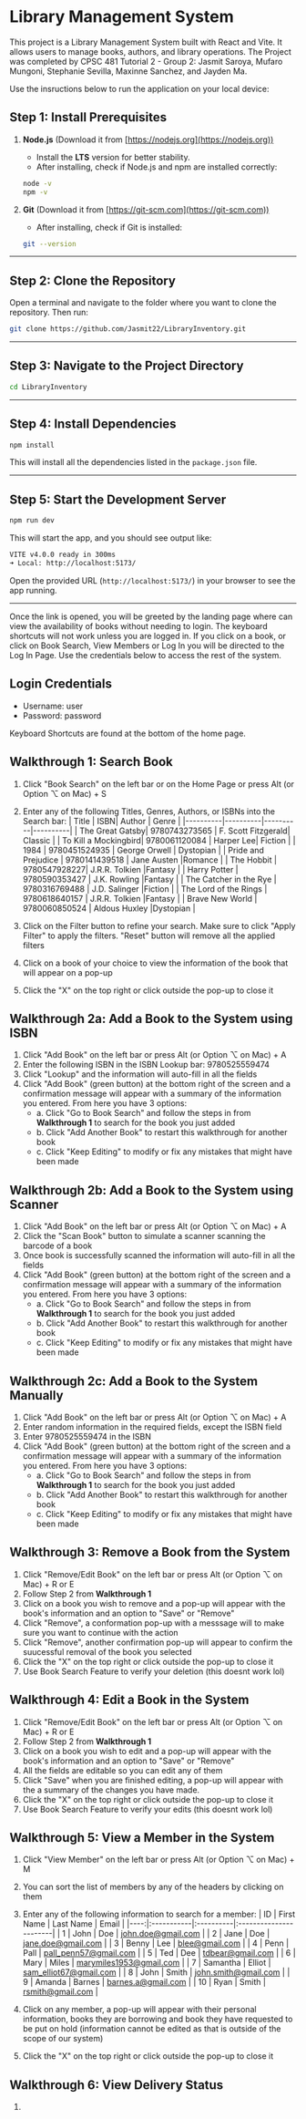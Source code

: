 # Library Management System

This project is a Library Management System built with React and Vite. It allows users to manage books, authors, and library operations.
The Project was completed by CPSC 481 Tutorial 2 - Group 2:
Jasmit Saroya, Mufaro Mungoni, Stephanie Sevilla, Maxinne Sanchez, and Jayden Ma.

Use the insructions below to run the application on your local device:

## Step 1: Install Prerequisites

1. **Node.js** (Download it from [https://nodejs.org](https://nodejs.org))

   - Install the **LTS** version for better stability.
   - After installing, check if Node.js and npm are installed correctly:

   ```bash
   node -v
   npm -v
   ```

2. **Git** (Download it from [https://git-scm.com](https://git-scm.com))
   - After installing, check if Git is installed:
   ```bash
   git --version
   ```

---

## Step 2: Clone the Repository

Open a terminal and navigate to the folder where you want to clone the repository. Then run:

```bash
git clone https://github.com/Jasmit22/LibraryInventory.git
```

---

## Step 3: Navigate to the Project Directory

```bash
cd LibraryInventory
```

---

## Step 4: Install Dependencies

```bash
npm install
```

This will install all the dependencies listed in the `package.json` file.

---

## Step 5: Start the Development Server

```bash
npm run dev
```

This will start the app, and you should see output like:

```bash
VITE v4.0.0 ready in 300ms
➜ Local: http://localhost:5173/
```

Open the provided URL (`http://localhost:5173/`) in your browser to see the app running.

---

Once the link is opened, you will be greeted by the landing page where can view the availability of books without needing to login. The keyboard shortcuts will not work unless you are logged in. If you click on a book, or click on Book Search, View Members or Log In you will be directed to the Log In Page. Use the credentials below to access the rest of the system.

## Login Credentials

- Username: user
- Password: password

Keyboard Shortcuts are found at the bottom of the home page.

## Walkthrough 1: Search Book

1. Click "Book Search" on the left bar or on the Home Page or press Alt (or Option ⌥ on Mac) + S
2. Enter any of the following Titles, Genres, Authors, or ISBNs into the Search bar:
   | Title | ISBN| Author | Genre |
   |----------|----------|----------|----------|
   | The Great Gatsby| 9780743273565 | F. Scott Fitzgerald| Classic |
   | To Kill a Mockingbird| 9780061120084 | Harper Lee| Fiction |
   | 1984 | 9780451524935 | George Orwell | Dystopian |
   | Pride and Prejudice | 9780141439518 | Jane Austen |Romance |
   | The Hobbit | 9780547928227| J.R.R. Tolkien |Fantasy |
   | Harry Potter | 9780590353427 | J.K. Rowling |Fantasy |
   | The Catcher in the Rye | 9780316769488 | J.D. Salinger |Fiction |
   | The Lord of the Rings | 9780618640157 | J.R.R. Tolkien |Fantasy |
   | Brave New World | 9780060850524 | Aldous Huxley |Dystopian |

3. Click on the Filter button to refine your search. Make sure to click "Apply Filter" to apply the filters. "Reset" button will remove all the applied filters

4. Click on a book of your choice to view the information of the book that will appear on a pop-up
5. Click the "X" on the top right or click outside the pop-up to close it

## Walkthrough 2a: Add a Book to the System using ISBN

1. Click "Add Book" on the left bar or press Alt (or Option ⌥ on Mac) + A
2. Enter the following ISBN in the ISBN Lookup bar: 9780525559474
3. Click "Lookup" and the information will auto-fill in all the fields
4. Click "Add Book" (green button) at the bottom right of the screen and a confirmation message will appear with a summary of the information you entered. From here you have 3 options:
   - a. Click "Go to Book Search" and follow the steps in from **Walkthrough 1** to search for the book you just added
   - b. Click "Add Another Book" to restart this walkthrough for another book
   - c. Click "Keep Editing" to modify or fix any mistakes that might have been made

## Walkthrough 2b: Add a Book to the System using Scanner

1. Click "Add Book" on the left bar or press Alt (or Option ⌥ on Mac) + A
2. Click the "Scan Book" button to simulate a scanner scanning the barcode of a book
3. Once book is successfully scanned the information will auto-fill in all the fields
4. Click "Add Book" (green button) at the bottom right of the screen and a confirmation message will appear with a summary of the information you entered. From here you have 3 options:
   - a. Click "Go to Book Search" and follow the steps in from **Walkthrough 1** to search for the book you just added
   - b. Click "Add Another Book" to restart this walkthrough for another book
   - c. Click "Keep Editing" to modify or fix any mistakes that might have been made

## Walkthrough 2c: Add a Book to the System Manually

1. Click "Add Book" on the left bar or press Alt (or Option ⌥ on Mac) + A
2. Enter random information in the required fields, except the ISBN field
3. Enter 9780525559474 in the ISBN
4. Click "Add Book" (green button) at the bottom right of the screen and a confirmation message will appear with a summary of the information you entered. From here you have 3 options:
   - a. Click "Go to Book Search" and follow the steps in from **Walkthrough 1** to search for the book you just added
   - b. Click "Add Another Book" to restart this walkthrough for another book
   - c. Click "Keep Editing" to modify or fix any mistakes that might have been made

## Walkthrough 3: Remove a Book from the System

1. Click "Remove/Edit Book" on the left bar or press Alt (or Option ⌥ on Mac) + R or E
2. Follow Step 2 from **Walkthrough 1**
3. Click on a book you wish to remove and a pop-up will appear with the book's information and an option to "Save" or "Remove"
4. Click "Remove", a conformation pop-up with a messsage will to make sure you want to continue with the action
5. Click "Remove", another confirmation pop-up will appear to confirm the suucessful removal of the book you selected
6. Click the "X" on the top right or click outside the pop-up to close it
7. Use Book Search Feature to verify your deletion (this doesnt work lol)

## Walkthrough 4: Edit a Book in the System

1. Click "Remove/Edit Book" on the left bar or press Alt (or Option ⌥ on Mac) + R or E
2. Follow Step 2 from **Walkthrough 1**
3. Click on a book you wish to edit and a pop-up will appear with the book's information and an option to "Save" or "Remove"
4. All the fields are editable so you can edit any of them
5. Click "Save" when you are finished editing, a pop-up will appear with the a summary of the changes you have made.
6. Click the "X" on the top right or click outside the pop-up to close it
7. Use Book Search Feature to verify your edits (this doesnt work lol)

## Walkthrough 5: View a Member in the System

1. Click "View Member" on the left bar or press Alt (or Option ⌥ on Mac) + M
2. You can sort the list of members by any of the headers by clicking on them
3. Enter any of the following information to search for a member:
   | ID | First Name | Last Name | Email |
   |----:|:-----------|:----------|:-----------------------|
   | 1 | John | Doe | john.doe@gmail.com |
   | 2 | Jane | Doe | jane.doe@gmail.com |
   | 3 | Benny | Lee | blee@gmail.com |
   | 4 | Penn | Pall | pall_penn57@gmail.com |
   | 5 | Ted | Dee | tdbear@gmail.com |
   | 6 | Mary | Miles | marymiles1953@gmail.com |
   | 7 | Samantha | Elliot | sam_elliot67@gmail.com |
   | 8 | John | Smith | john.smith@gmail.com |
   | 9 | Amanda | Barnes | barnes.a@gmail.com |
   | 10 | Ryan | Smith | rsmith@gmail.com |

4. Click on any member, a pop-up will appear with their personal information, books they are borrowing and book they have requested to be put on hold (information cannot be edited as that is outside of the scope of our system)
5. Click the "X" on the top right or click outside the pop-up to close it

## Walkthrough 6: View Delivery Status

1.
